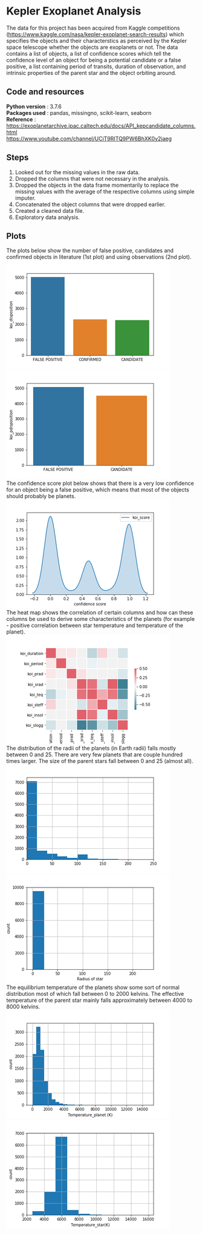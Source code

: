 # Kepler Exoplanet Analysis
The data for this project has been acquired from Kaggle competitions (https://www.kaggle.com/nasa/kepler-exoplanet-search-results) which specifies the objects and their characterstics as perceived by the Kepler space telescope whether the objects are exoplanets or not. The data contains a list of objects, a list of confidence scores which tell the confidence level of an object for being a potential candidate or a false positive, a list containing period of transits, duration of observation, and intrinsic properties of the parent star and the object orbiting around.

## Code and resources
**Python version** : 3.7.6  
**Packages used** : pandas, missingno, scikit-learn, seaborn  
**Reference** : https://exoplanetarchive.ipac.caltech.edu/docs/API_kepcandidate_columns.html  
                https://www.youtube.com/channel/UCiT9RITQ9PW6BhXK0y2jaeg  
## Steps
1. Looked out for the missing values in the raw data.
2. Dropped the columns that were not necessary in the analysis.
3. Dropped the objects in the data frame momentarily to replace the missing values with the average of the respective columns using simple imputer.
4. Concatenated the object columns that were dropped earlier.
5. Created a cleaned data file.
6. Exploratory data analysis.

## Plots
The plots below show the number of false positive, candidates and confirmed objects in literature (1st plot) and using observations (2nd plot).  
![in literature](In_literature.png) ![in observ](In_observation.png)  
The confidence score plot below shows that there is a very low confidence for an object being a false positive, which means that most of the objects should probably be planets.  
![confidence](confidence_score.png)  
The heat map shows the correlation of certain columns and how can these columns be used to derive some characteristics of the planets (for example - positive correlation between star temperature and temperature of the planet).  
![heat map](correlation.png)  
The distribution of the radii of the planets (in Earth radii) falls mostly between 0 and 25. There are very few planets that are couple hundred times larger. The size of the parent stars fall between 0 and 25 (almost all).  
![planet](prad_dist.png) ![star](srad_dist.png)  
The equilibrium temperature of the planets show some sort of normal distribution most of which fall between 0 to 2000 kelvins. The effective temperature of the parent star mainly falls approximately between 4000 to 8000 kelvins.  
![ptemp](ptemp_dist.png) ![stemp](star_temp_dist.png)  
